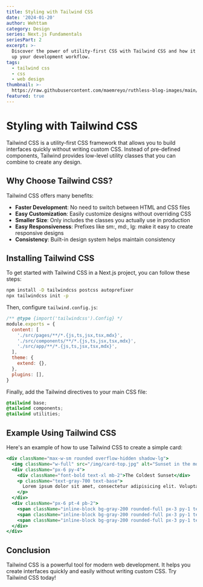 ```yaml
---
title: Styling with Tailwind CSS
date: '2024-01-20'
author: Wehttam
category: Design
series: Next.js Fundamentals
seriesPart: 2
excerpt: >-
  Discover the power of utility-first CSS with Tailwind CSS and how it can speed
  up your development workflow.
tags:
  - tailwind css
  - css
  - web design
thumbnail: >-
  https://raw.githubusercontent.com/maemreyo/ruthless-blog-images/main/posts/2024/01/styling-with-tailwind-css/tailwind-thumbnail.jpg
featured: true
---
```


# Styling with Tailwind CSS

Tailwind CSS is a utility-first CSS framework that allows you to build interfaces quickly without writing custom CSS. Instead of pre-defined components, Tailwind provides low-level utility classes that you can combine to create any design.

## Why Choose Tailwind CSS?

Tailwind CSS offers many benefits:

- **Faster Development**: No need to switch between HTML and CSS files
- **Easy Customization**: Easily customize designs without overriding CSS
- **Smaller Size**: Only includes the classes you actually use in production
- **Easy Responsiveness**: Prefixes like sm:, md:, lg: make it easy to create responsive designs
- **Consistency**: Built-in design system helps maintain consistency

## Installing Tailwind CSS

To get started with Tailwind CSS in a Next.js project, you can follow these steps:

```bash
npm install -D tailwindcss postcss autoprefixer
npx tailwindcss init -p
```

Then, configure `tailwind.config.js`:

```js
/** @type {import('tailwindcss').Config} */
module.exports = {
  content: [
    './src/pages/**/*.{js,ts,jsx,tsx,mdx}',
    './src/components/**/*.{js,ts,jsx,tsx,mdx}',
    './src/app/**/*.{js,ts,jsx,tsx,mdx}',
  ],
  theme: {
    extend: {},
  },
  plugins: [],
}
```

Finally, add the Tailwind directives to your main CSS file:

```css
@tailwind base;
@tailwind components;
@tailwind utilities;
```

## Example Using Tailwind CSS

Here's an example of how to use Tailwind CSS to create a simple card:

```jsx
<div className="max-w-sm rounded overflow-hidden shadow-lg">
  <img className="w-full" src="/img/card-top.jpg" alt="Sunset in the mountains" />
  <div className="px-6 py-4">
    <div className="font-bold text-xl mb-2">The Coldest Sunset</div>
    <p className="text-gray-700 text-base">
      Lorem ipsum dolor sit amet, consectetur adipisicing elit. Voluptatibus quia, nulla!
    </p>
  </div>
  <div className="px-6 pt-4 pb-2">
    <span className="inline-block bg-gray-200 rounded-full px-3 py-1 text-sm font-semibold text-gray-700 mr-2 mb-2">#photography</span>
    <span className="inline-block bg-gray-200 rounded-full px-3 py-1 text-sm font-semibold text-gray-700 mr-2 mb-2">#travel</span>
    <span className="inline-block bg-gray-200 rounded-full px-3 py-1 text-sm font-semibold text-gray-700 mr-2 mb-2">#winter</span>
  </div>
</div>
```

## Conclusion

Tailwind CSS is a powerful tool for modern web development. It helps you create interfaces quickly and easily without writing custom CSS. Try Tailwind CSS today!
